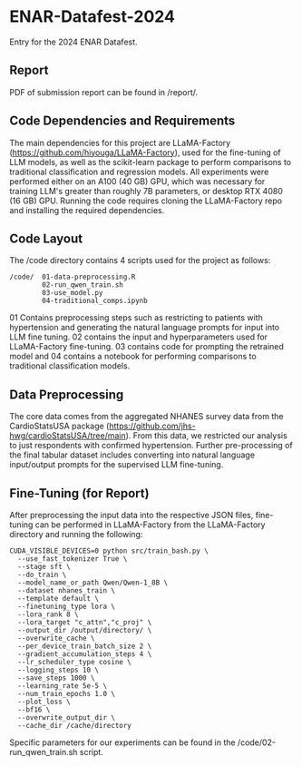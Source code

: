 # ENAR-Datafest-2024

Entry for the 2024 ENAR Datafest. 

## Report

PDF of submission report can be found in /report/. 

## Code Dependencies and Requirements

The main dependencies for this project are LLaMA-Factory (https://github.com/hiyouga/LLaMA-Factory), used for the fine-tuning of LLM models, as well as the scikit-learn package to perform comparisons to traditional classification and regression models. All experiments were performed either on an A100 (40 GB) GPU, which was necessary for training LLM's greater than roughly 7B parameters, or desktop RTX 4080 (16 GB) GPU. Running the code requires cloning the LLaMA-Factory repo and installing the required dependencies. 

## Code Layout

The /code directory contains 4 scripts used for the project as follows: 

    /code/  01-data-preprocessing.R 
            02-run_qwen_train.sh 
            03-use_model.py  
            04-traditional_comps.ipynb

01 Contains preprocessing steps such as restricting to patients with hypertension and generating the natural language prompts for input into LLM fine tuning. 02 contains the input and hyperparameters used for LLaMA-Factory fine-tuning. 03 contains code for prompting the retrained model and 04 contains a notebook for performing comparisons to traditional classification models. 

## Data Preprocessing

The core data comes from the aggregated NHANES survey data from the CardioStatsUSA package (https://github.com/jhs-hwg/cardioStatsUSA/tree/main). From this data, we restricted our analysis to just respondents with confirmed hypertension. Further pre-processing of the final tabular dataset includes converting into natural language input/output prompts for the supervised LLM fine-tuning. 

## Fine-Tuning (for Report)

After preprocessing the input data into the respective JSON files, fine-tuning can be performed in LLaMA-Factory from the LLaMA-Factory directory and running the following: 

    CUDA_VISIBLE_DEVICES=0 python src/train_bash.py \
      --use_fast_tokenizer True \
      --stage sft \
      --do_train \
      --model_name_or_path Qwen/Qwen-1_8B \
      --dataset nhanes_train \
      --template default \
      --finetuning_type lora \
      --lora_rank 8 \
      --lora_target "c_attn","c_proj" \
      --output_dir /output/directory/ \
      --overwrite_cache \
      --per_device_train_batch_size 2 \
      --gradient_accumulation_steps 4 \
      --lr_scheduler_type cosine \
      --logging_steps 10 \
      --save_steps 1000 \
      --learning_rate 5e-5 \
      --num_train_epochs 1.0 \
      --plot_loss \
      --bf16 \
      --overwrite_output_dir \
      --cache_dir /cache/directory

Specific parameters for our experiments can be found in the /code/02-run_qwen_train.sh script. 


